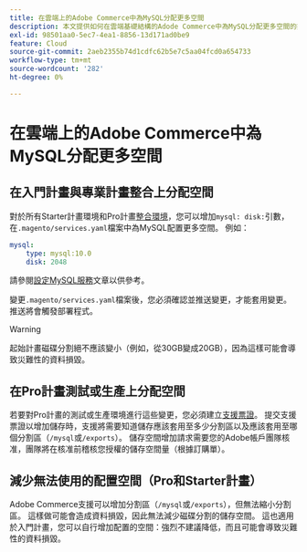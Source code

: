 ```yaml
---
title: 在雲端上的Adobe Commerce中為MySQL分配更多空間
description: 本文提供如何在雲端基礎結構的Adode Commerce中為MySQL分配更多空間的指示。
exl-id: 98501aa0-5ec7-4ea1-8856-13d171ad0be9
feature: Cloud
source-git-commit: 2aeb2355b74d1cdfc62b5e7c5aa04fcd0a654733
workflow-type: tm+mt
source-wordcount: '282'
ht-degree: 0%

---
```


# 在雲端上的Adobe Commerce中為MySQL分配更多空間


## 在入門計畫與專業計畫整合上分配空間

對於所有Starter計畫環境和Pro計畫[整合環境](/help/announcements/adobe-commerce-announcements/integration-environment-enhancement-request-pro-and-starter.md)，您可以增加`mysql: disk:`引數，在`.magento/services.yaml`檔案中為MySQL配置更多空間。 例如：

```yaml
mysql:
    type: mysql:10.0
    disk: 2048
```

請參閱[設定MySQL服務](https://experienceleague.adobe.com/zh-hant/docs/commerce-cloud-service/user-guide/configure/service/mysql)文章以供參考。

變更`.magento/services.yaml`檔案後，您必須確認並推送變更，才能套用變更。 推送將會觸發部署程式。

>[!WARNING]
>
>起始計畫磁碟分割絕不應該變小（例如，從30GB變成20GB），因為這樣可能會導致災難性的資料損毀。

## 在Pro計畫測試或生產上分配空間

若要對Pro計畫的測試或生產環境進行這些變更，您必須建立[支援票證](/help/help-center-guide/help-center/magento-help-center-user-guide.md#merchant-not-displayed)。 提交支援票證以增加儲存時，支援將需要知道儲存應該套用至多少分割區以及應該套用至哪個分割區（`/mysql`或`/exports`）。 儲存空間增加請求需要您的Adobe帳戶團隊核准，團隊將在核准前稽核您授權的儲存空間量（根據訂購單）。

## 減少無法使用的配置空間（Pro和Starter計畫）

Adobe Commerce支援可以增加分割區（`/mysql`或`/exports`），但無法縮小分割區。 這樣做可能會造成資料損毀，因此無法減少磁碟分割的儲存空間。
這也適用於入門計畫，您可以自行增加配置的空間：強烈不建議降低，而且可能會導致災難性的資料損毀。
